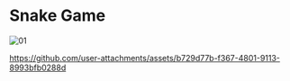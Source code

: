 # Snake Game
![01](https://github.com/user-attachments/assets/64912a92-0b9e-40d1-9736-e097bec9edc1)



https://github.com/user-attachments/assets/b729d77b-f367-4801-9113-8993bfb0288d

